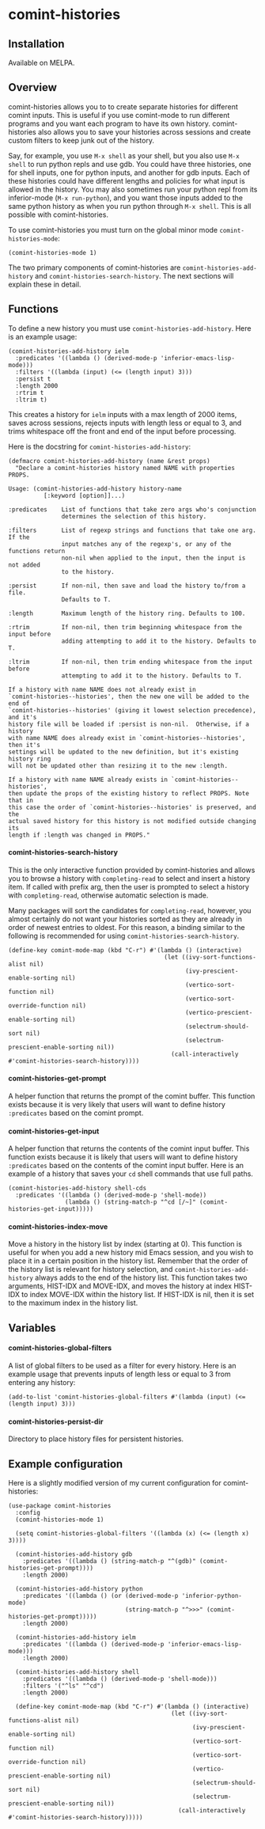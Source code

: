 # comint-histories

## Installation

Available on MELPA.

## Overview

comint-histories allows you to to create separate histories for different comint inputs. This is useful if you use comint-mode to run different programs and you want each program to have its own history. comint-histories also allows you to save your histories across sessions and create custom filters to keep junk out of the history.

Say, for example, you use `M-x shell` as your shell, but you also use `M-x shell` to run python repls and use gdb. You could have three histories, one for shell inputs, one for python inputs, and another for gdb inputs. Each of these histories could have different lengths and policies for what input is allowed in the history. You may also sometimes run your python repl from its inferior-mode (`M-x run-python`), and you want those inputs added to the same python history as when you run python through `M-x shell`. This is all possible with comint-histories.

To use comint-histories you must turn on the global minor mode `comint-histories-mode`:

```
(comint-histories-mode 1)
```

The two primary components of comint-histories are `comint-histories-add-history` and `comint-histories-search-history`. The next sections will explain these in detail.

## Functions

To define a new history you must use `comint-histories-add-history`. Here is an example usage:

```
(comint-histories-add-history ielm
  :predicates '((lambda () (derived-mode-p 'inferior-emacs-lisp-mode)))
  :filters '((lambda (input) (<= (length input) 3)))
  :persist t
  :length 2000
  :rtrim t
  :ltrim t)
```

This creates a history for `ielm` inputs with a max length of 2000 items, saves across sessions, rejects inputs with length less or equal to 3, and trims whitespace off the front and end of the input before processing.

Here is the docstring for `comint-histories-add-history`:

```
(defmacro comint-histories-add-history (name &rest props)
  "Declare a comint-histories history named NAME with properties PROPS.

Usage: (comint-histories-add-history history-name
          [:keyword [option]]...)

:predicates    List of functions that take zero args who's conjunction
               determines the selection of this history.

:filters       List of regexp strings and functions that take one arg. If the
               input matches any of the regexp's, or any of the functions return
               non-nil when applied to the input, then the input is not added
               to the history.

:persist       If non-nil, then save and load the history to/from a file.
               Defaults to T.

:length        Maximum length of the history ring. Defaults to 100.

:rtrim         If non-nil, then trim beginning whitespace from the input before
               adding attempting to add it to the history. Defaults to T.

:ltrim         If non-nil, then trim ending whitespace from the input before
               attempting to add it to the history. Defaults to T.

If a history with name NAME does not already exist in
`comint-histories--histories', then the new one will be added to the end of
`comint-histories--histories' (giving it lowest selection precedence), and it's
history file will be loaded if :persist is non-nil.  Otherwise, if a history
with name NAME does already exist in `comint-histories--histories', then it's
settings will be updated to the new definition, but it's existing history ring
will not be updated other than resizing it to the new :length.

If a history with name NAME already exists in `comint-histories--histories',
then update the props of the existing history to reflect PROPS. Note that in
this case the order of `comint-histories--histories' is preserved, and the
actual saved history for this history is not modified outside changing its
length if :length was changed in PROPS."
```

#### comint-histories-search-history

This is the only interactive function provided by comint-histories and allows you to browse a history with `completing-read` to select and insert a history item. If called with prefix arg, then the user is prompted to select a history with `completing-read`, otherwise automatic selection is made.

Many packages will sort the candidates for `completing-read`, however, you almost certainly do not want your histories sorted as they are already in order of newest entries to oldest. For this reason, a binding similar to the following is recommended for using `comint-histories-search-history`.

```
(define-key comint-mode-map (kbd "C-r") #'(lambda () (interactive)
                                            (let ((ivy-sort-functions-alist nil)
                                                  (ivy-prescient-enable-sorting nil)
                                                  (vertico-sort-function nil)
                                                  (vertico-sort-override-function nil)
                                                  (vertico-prescient-enable-sorting nil)
                                                  (selectrum-should-sort nil)
                                                  (selectrum-prescient-enable-sorting nil))
                                              (call-interactively #'comint-histories-search-history))))
```

#### comint-histories-get-prompt

A helper function that returns the prompt of the comint buffer. This function exists because it is very likely that users will want to define history `:predicates` based on the comint prompt.

#### comint-histories-get-input

A helper function that returns the contents of the comint input buffer. This function exists because it is likely that users will want to define history `:predicates` based on the contents of the comint input buffer. Here is an example of a history that saves your `cd` shell commands that use full paths.

```
(comint-histories-add-history shell-cds
  :predicates '((lambda () (derived-mode-p 'shell-mode))
                (lambda () (string-match-p "^cd [/~]" (comint-histories-get-input)))))
```

#### comint-histories-index-move

Move a history in the history list by index (starting at 0). This function is useful for when you add a new history mid Emacs session, and you wish to place it in a certain position in the history list. Remember that the order of the history list is relevant for history selection, and `comint-histories-add-history` always adds to the end of the history list. This function takes two arguments, HIST-IDX and MOVE-IDX, and moves the history at index HIST-IDX to index MOVE-IDX within the history list. If HIST-IDX is nil, then it is set to the maximum index in the history list.

## Variables

#### comint-histories-global-filters

A list of global filters to be used as a filter for every history. Here is an example usage that prevents inputs of length less or equal to 3 from entering any history:

```
(add-to-list 'comint-histories-global-filters #'(lambda (input) (<= (length input) 3)))
```

#### comint-histories-persist-dir

Directory to place history files for persistent histories.

## Example configuration

Here is a slightly modified version of my current configuration for comint-histories:

```
(use-package comint-histories
  :config
  (comint-histories-mode 1)

  (setq comint-histories-global-filters '((lambda (x) (<= (length x) 3))))

  (comint-histories-add-history gdb
    :predicates '((lambda () (string-match-p "^(gdb)" (comint-histories-get-prompt))))
    :length 2000)

  (comint-histories-add-history python
    :predicates '((lambda () (or (derived-mode-p 'inferior-python-mode)
                                 (string-match-p "^>>>" (comint-histories-get-prompt)))))
    :length 2000)

  (comint-histories-add-history ielm
    :predicates '((lambda () (derived-mode-p 'inferior-emacs-lisp-mode)))
    :length 2000)

  (comint-histories-add-history shell
    :predicates '((lambda () (derived-mode-p 'shell-mode)))
    :filters '("^ls" "^cd")
    :length 2000)

  (define-key comint-mode-map (kbd "C-r") #'(lambda () (interactive)
                                              (let ((ivy-sort-functions-alist nil)
                                                    (ivy-prescient-enable-sorting nil)
                                                    (vertico-sort-function nil)
                                                    (vertico-sort-override-function nil)
                                                    (vertico-prescient-enable-sorting nil)
                                                    (selectrum-should-sort nil)
                                                    (selectrum-prescient-enable-sorting nil))
                                                (call-interactively #'comint-histories-search-history)))))
```
